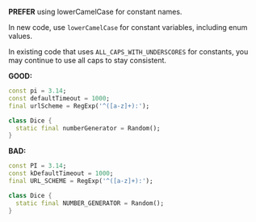 
**PREFER** using lowerCamelCase for constant names.

In new code, use `lowerCamelCase` for constant variables, including enum values.

In existing code that uses `ALL_CAPS_WITH_UNDERSCORES` for constants, you may
continue to use all caps to stay consistent.

**GOOD:**
```dart
const pi = 3.14;
const defaultTimeout = 1000;
final urlScheme = RegExp('^([a-z]+):');

class Dice {
  static final numberGenerator = Random();
}
```

**BAD:**
```dart
const PI = 3.14;
const kDefaultTimeout = 1000;
final URL_SCHEME = RegExp('^([a-z]+):');

class Dice {
  static final NUMBER_GENERATOR = Random();
}

```


